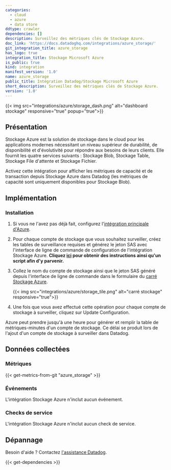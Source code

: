 ```yaml
---
categories:
  - cloud
  - azure
  - data store
ddtype: crawler
dependencies: []
description: Surveillez des métriques clés de Stockage Azure.
doc_link: 'https://docs.datadoghq.com/integrations/azure_storage/'
git_integration_title: azure_storage
has_logo: true
integration_title: Stockage Microsoft Azure
is_public: true
kind: integration
manifest_version: '1.0'
name: azure_storage
public_title: Intégration Datadog/Stockage Microsoft Azure
short_description: Surveillez des métriques clés de Stockage Azure.
version: '1.0'
---
```

{{< img src="integrations/azure/storage_dash.png" alt="dashboard stockage" responsive="true" popup="true">}}

## Présentation

Stockage Azure est la solution de stockage dans le cloud pour les applications modernes nécessitant un niveau supérieur de durabilité, de disponibilité et d'évolutivité pour répondre aux besoins de leurs clients. Elle fournit les quatre services suivants : Stockage Blob, Stockage Table, Stockage File d'attente et Stockage Fichier.

Activez cette intégration pour afficher les métriques de capacité et de transaction depuis Stockage Azure dans Datadog (les métriques de capacité sont uniquement disponibles pour Stockage Blob).

## Implémentation
### Installation

1.  Si vous ne l'avez pas déjà fait, configurez l'[intégration principale d'Azure][1].
2.  Pour chaque compte de stockage que vous souhaitez surveiller, créez les tables de surveillance requises et générez le jeton SAS avec l'interface de ligne de commande de configuration de l'intégration Stockage Azure. **Cliquez [ici][2] pour obtenir des instructions ainsi qu'un script afin d'y parvenir.**
3.  Collez le nom du compte de stockage ainsi que le jeton SAS généré depuis l'interface de ligne de commande dans le formulaire du [carré Stockage Azure][3].

    {{< img src="integrations/azure/storage_tile.png" alt="carré stockage" responsive="true">}}

4.  Une fois que vous avez effectué cette opération pour chaque compte de stockage à surveiller, cliquez sur Update Configuration.

<div class="alert alert-info">
Azure peut prendre jusqu'à une heure pour générer et remplir la table de métriques-minutes d'un compte de stockage. Ce délai se produit lors de l'ajout d'un compte de stockage à surveiller dans Datadog.
</div>

## Données collectées
### Métriques
{{< get-metrics-from-git "azure_storage" >}}


### Événements
L'intégration Stockage Azure n'inclut aucun événement.

### Checks de service
L'intégration Stockage Azure n'inclut aucun check de service.

## Dépannage
Besoin d'aide ? Contactez [l'assistance Datadog][5].

[1]: https://docs.datadoghq.com/fr/integrations/azure
[2]: https://github.com/DataDog/azure-storage-dd
[3]: https://app.datadoghq.com/account/settings#integrations/azure_storage
[4]: https://github.com/DataDog/dogweb/blob/prod/integration/azure_storage/azure_storage_metadata.csv
[5]: https://docs.datadoghq.com/fr/help


{{< get-dependencies >}}